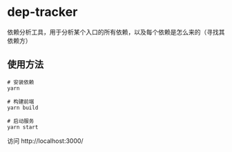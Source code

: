 # dep-tracker

依赖分析工具，用于分析某个入口的所有依赖，以及每个依赖是怎么来的（寻找其依赖方）

## 使用方法

```
# 安装依赖
yarn

# 构建前端
yarn build

# 启动服务
yarn start
```

访问 http://localhost:3000/

